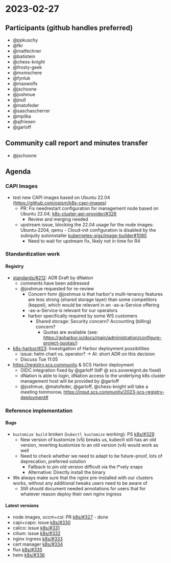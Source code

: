 # 2023-02-27

## Participants (github handles preferred)
* @ppkuschy
* @fkr
* @matfechner
* @batistein
* @chess-knight
* @frosty-geek
* @mxmxchere
* @fynluk
* @maxwolfs
* @jschoone
* @joshmue
* @jnull
* @matofeder
* @saschascherrer
* @mpilka
* @ajfriesen
* @garloff

## Community call report and minutes transfer
* @jschoone

## Agenda

### CAPI Images

* test new CAPI images based on Ubuntu 22.04 (https://github.com/osism/k8s-capi-images)
  * PR: Fix needrestart configuration for management node based on Ubuntu 22.04; [k8s-cluster-api-provider/#326](https://github.com/SovereignCloudStack/k8s-cluster-api-provider/pull/326)
    * Review and merging needed
  * upstream issue, blocking the 22.04 usage for the node images: Ubuntu-2204, qemu - Cloud-init configuration is disabled by the subiquity autoinstaller [kubernetes-sigs/image-builder#1080](https://github.com/kubernetes-sigs/image-builder/issues/1080)
    * Need to wait for upstream fix, likely not in time for R4


### Standardization work

#### Registry
* [standards/#212](https://github.com/SovereignCloudStack/standards/pull/212): ADR Draft by dNation
  * comments have been addressed
  * @joshmue requested for re-review
    * Concern fomr @joshmue is that harbor's multi-tenancy features are less strong (shared storage layer) than some competitors (keppel), which would be relevant in an -as-a-Service offering
    * -as-a-Service *is* relevant for our operators
    * harbor specifically required by some WS customers
      * Shared storage: Security concern? Accounting (billing) concern?
        * Quotas are available (see: https://goharbor.io/docs/main/administration/configure-project-quotas/)
* [k8s-harbor/#23](https://github.com/SovereignCloudStack/k8s-harbor/issues/23): Investigation of Harbor deployment possibilities
  * issue: helm chart vs. operator? -> AI: short ADR on this decision
  * Discuss Tue 11:05
* https://registry.scs.community & SCS Harbor deployment
  * OIDC integration fixed by @garloff (IdP @ scs.sovereignit.de fixed)
  * dNation is able to login, dNation access to the underlying k8s cluster management host will be provided by @garloff 
  * @joshmue, @matofeder, @garloff, @chess-knight will take a meeting tommorow, https://input.scs.community/2023-scs-registry-deployment#


### Reference implementation

#### Bugs
* `kustomize build` broken (`kubectl kustomize` working): PS [k8s/#329](https://github.com/SovereignCloudStack/k8s-cluster-api-provider/pull/329)
  * New version of kustomize (v5) breaks us, kubectl still has an old version, reverting kustomize to an old version (v4) would work as well
  * Need to check whether we need to adapt to be future-proof, lots of deprecation, preferred solution
    * Fallback to pin old version difficult via the l*vely snaps
    * Alternative: Directly install the binary
* We always make sure that the nginx pre-installed with our clusters works, without any additional tweaks users need to be aware of
  * Still should document needed annotations for users that for whatever reason deploy their own nginx ingress

#### Latest versions
* node images, occm+csi: PR [k8s/#327](https://github.com/SovereignCloudStack/k8s-cluster-api-provider/pull/327) - done
* capi+capo: issue [k8s/#330](https://github.com/SovereignCloudStack/k8s-cluster-api-provider/issues/330)
* calico: issue [k8s/#331](https://github.com/SovereignCloudStack/k8s-cluster-api-provider/issues/331)
* cilium: issue [k8s/#332](https://github.com/SovereignCloudStack/k8s-cluster-api-provider/issues/332)
* nginx ingress [k8s/#333](https://github.com/SovereignCloudStack/k8s-cluster-api-provider/issues/333)
* cert manager [k8s/#334](https://github.com/SovereignCloudStack/k8s-cluster-api-provider/issues/334)
* flux [k8s/#335](https://github.com/SovereignCloudStack/k8s-cluster-api-provider/issues/335)
* helm [k8s/#336](https://github.com/SovereignCloudStack/k8s-cluster-api-provider/issues/336)

